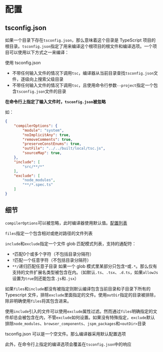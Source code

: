 # 配置

## tsconfig.json

如果一个目录下存在`tsconfig.json`，那么意味着这个目录是 TypeScript 项目的根目录。`tsconfig.json`指定了用来编译这个根项目的根文件和编译选项。一个项目可以使用以下方式之一来编译：

使用 tsconfig.json
- 不带任何输入文件的情况下调用`tsc`，编译器从当前目录查找`tsconfig.json`文件，逐级向上搜索父级目录
- 不带任何输入文件的情况下调用`tsc`，且使用命令行参数`--project`指定一个包含`tsconfig.json`文件的目录

**在命令行上指定了输入文件时，`tsconfig.json`被忽略**

如：
```json
{
    "compilerOptions": {
        "module": "system",
        "noImplicitAny": true,
        "removeComments": true,
        "preserveConstEnums": true,
        "outFile": "../../built/local/tsc.js",
        "sourceMap": true,
    },
    "include": [
        "src/**/*"
    ],
    "exclude": [
        "node_modules",
        "**/*.spec.ts"
    ]
}
```

## 细节

`compilerOptions`可以被忽略，此时编译器使用默认值。[配置列表](https://typescript.bootcss.com/compiler-options.html)

`files`指定一个包含相对或绝对路径的文件列表

`include`和`exclude`指定一个文件 glob 匹配模式列表，支持的通配符：
- `*`匹配0个或多个字符（不包括目录分隔符）
- `?`匹配一个任意字符（不包括目录分隔符）
- `**/`递归匹配任意子目录
如果一个 glob 模式里某部分只包含`*`或`.*`。那么仅有支持的文件扩展名类型被包含在内。（如默认`.ts`、`.tsx`、`.d.ts`，如果`allowJs`设置为`true`则还能包含`.js`和`.jsx`）

如果`files`和`include`都没有被指定则默认编译包含当前目录和子目录下所有的 Typescript 文件，排除`exclude`里面指定的文件。使用`outDir`指定的目录被排除，除非明确使用`files`将其包含进来。

使用`include`引入的文件可以使用`exclude`属性过滤。然而通过`files`明确指定的文件却总会被包含在内，不管`exclude`如何设置。如果没有特殊指定，`exclude`默认排除`node_modules`、`browser_components`、`jspm_packages`和`<outDir>`目录

tsconfig.json 可以是一个空文件。那么编译器采用默认配置选项

此外，在命令行上指定的编译选项会覆盖在`tsconfig.json`中的响应